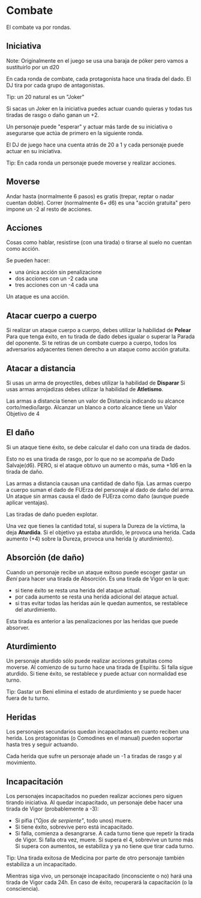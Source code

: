 Combate
=======

El combate va por rondas.



Iniciativa
--------

Note: Originalmente en el juego se usa una baraja de póker pero vamos a sustituirlo por un d20

En cada ronda de combate, cada protagonista hace una tirada del dado.
El DJ tira por cada grupo de antagonistas.

Tip: un 20 natural es un "Joker"

Si sacas un Joker en la iniciativa puedes actuar cuando quieras y todas tus tiradas de rasgo o daño ganan un +2.

Un personaje puede "esperar" y actuar más tarde de su iniciativa o asegurarse que actúa de primero en la siguiente ronda.

El DJ de juego hace una cuenta atrás de 20 a 1 y cada personaje puede actuar en su iniciativa.



Tip: En cada ronda un personaje puede moverse y realizar acciones.


Moverse
------

Andar hasta (normalmente 6 pasos) es gratis (trepar, reptar o nadar cuentan doble).
Correr (normalmente 6+ d6) es una "acción gratuita" pero impone un -2 al resto de acciones.


Acciones
---------

Cosas como hablar, resistirse (con una tirada) o tirarse al suelo no cuentan como acción.

Se pueden hacer:
* una única acción sin penalizacione
* dos acciones con un -2 cada una
* tres acciones con un -4 cada una



Un ataque es una acción.



Atacar cuerpo a cuerpo
------------

Si realizar un ataque cuerpo a cuerpo, debes utilizar la habilidad de **Pelear**
Para que tenga éxito, en tu tirada de dado debes igualar o superar la Parada del oponente.
Si te retiras de un combate cuerpo a cuerpo, todos los adversarios adyacentes tienen derecho a un ataque como acción gratuita.


Atacar a distancia
------------

Si usas un arma de proyectiles, debes utilizar la habilidad de **Disparar**
Si usas armas arrojadizas debes utilizar la habilidad de **Atletismo**.

Las armas a distancia tienen un valor de Distancia indicando su alcance corto/medio/largo.
Alcanzar un blanco a corto alcance tiene un Valor Objetivo de 4





El daño
------
Si un ataque tiene éxito, se debe calcular el daño con una tirada de dados.

Esto no es una tirada de rasgo, por lo que no se acompaña de Dado Salvaje(d6).
PERO, si el ataque obtuvo un aumento o más, suma +1d6 en la tirada de daño.

Las armas a distancia causan una cantidad de daño fija. 
Las armas cuerpo a cuerpo suman el dado de FUErza del personaje al dado de daño del arma.
Un ataque sin armas causa el dado de FUErza como daño (aunque puede aplicar ventajas).


Las tiradas de daño pueden explotar. 

Una vez que tienes la cantidad total, si supera la Dureza de la víctima, la deja **Aturdida**.
Si el objetivo ya estaba aturdido, le provoca una herida.
Cada aumento (+4) sobre la Dureza, provoca una herida (y aturdimiento). 


Absorción (de daño)
-------

Cuando un personaje recibe un ataque exitoso puede escoger gastar un *Beni* para hacer una tirada de Absorción.
Es una tirada de Vigor en la que:
 * si tiene éxito se resta una herida del ataque actual.  
 * por cada aumento se resta una herida adicional del ataque actual.  
 * si tras evitar todas las heridas aún le quedan aumentos, se restablece del aturdimiento.  

Esta tirada es anterior a las penalizaciones por las heridas que puede absorver. 


Aturdimiento
----------

Un personaje aturdido sólo puede realizar acciones gratuitas como moverse.
Al comienzo de su turno hace una tirada de Espíritu. Si falla sigue aturdido. 
Si tiene éxito, se restablece y puede actuar con normalidad ese turno. 

Tip: Gastar un Beni elimina el estado de aturdimiento y se puede hacer fuera de tu turno.


Heridas
-------

Los personajes secundarios quedan incapacitados en cuanto reciben una herida. 
Los protagonistas (o Comodines en el manual) pueden soportar hasta tres y seguir actuando.

Cada herida que sufre un personaje añade un -1 a tiradas de rasgo y al movimiento.


Incapacitación
-------

Los personajes incapacitados no pueden realizar acciones pero siguen tirando iniciativa.
Al quedar incapacitado, un personaje debe hacer una tirada de Vigor (probablemente a -3): 

* Si pifia (*"Ojos de serpiente"*, todo unos) muere.
* Si tiene éxito, sobrevive pero está incapacitado.
* Si falla, comienza a desangrarse. A cada turno tiene que repetir la tirada de Vigor.
	Si falla otra vez, muere.
	Si supera el 4, sobrevive un turno más
	Si supera con aumentos, se estabiliza y ya no tiene que tirar cada turno. 

Tip: Una tirada exitosa de Medicina por parte de otro personaje también estabiliza a un incapacitado.


Mientras siga vivo, un personaje incapacitado (inconsciente o no) hará una tirada de Vigor cada 24h.
En caso de éxito, recuperará la capacitación (o la consciencia). 












